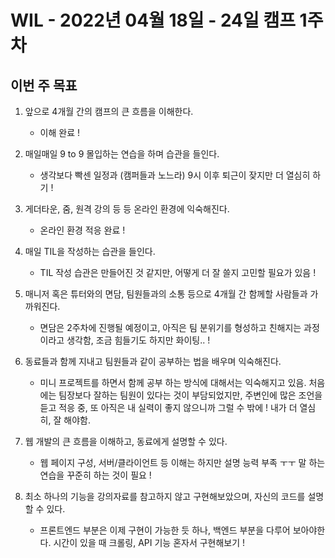 # WIL - 2022년 04월 18일 - 24일 캠프 1주차

## 이번 주 목표

1. 앞으로 4개월 간의 캠프의 큰 흐름을 이해한다.  
    - 이해 완료 !   
  
2. 매일매일 9 to 9 몰입하는 연습을 하며 습관을 들인다.  
    - 생각보다 빡센 일정과 (캠퍼들과 노느라) 9시 이후 퇴근이 잦지만 더 열심히 하기 !   

3. 게더타운, 줌, 원격 강의 등 등 온라인 환경에 익숙해진다.  
    - 온라인 환경 적응 완료 !  

4. 매일 TIL을 작성하는 습관을 들인다.  
    - TIL 작성 습관은 만들어진 것 같지만, 어떻게 더 잘 쓸지 고민할 필요가 있음 !  

5. 매니저 혹은 튜터와의 면담, 팀원들과의 소통 등으로 4개월 간 함께할 사람들과 가까워진다.  
    - 면담은 2주차에 진행될 예정이고, 아직은 팀 분위기를 형성하고 친해지는 과정이라고 생각함, 조금 힘들기도 하지만 화이팅.. !  

6. 동료들과 함께 지내고 팀원들과 같이 공부하는 법을 배우며 익숙해진다.  
    - 미니 프로젝트를 하면서 함께 공부 하는 방식에 대해서는 익숙해지고 있음. 처음에는 팀장보다 잘하는 팀원이 있다는 것이 부담되었지만, 주변인에 많은 조언을 듣고 적응 중, 또 아직은 내 실력이 좋지 않으니까 그럴 수 밖에 ! 내가 더 열심히, 잘 해야함.  

7. 웹 개발의 큰 흐름을 이해하고, 동료에게 설명할 수 있다.  
    - 웹 페이지 구성, 서버/클라이언트 등 이해는 하지만 설명 능력 부족 ㅜㅜ 
    말 하는 연습을 꾸준히 하는 것이 필요 !  

8. 최소 하나의 기능을 강의자료를 참고하지 않고 구현해보았으며, 자신의 코드를 설명할 수 있다.  
    - 프론트엔드 부분은 이제 구현이 가능한 듯 하나, 백엔드 부분을 다루어 보아야한다. 시간이 있을 때 크롤링, API 기능 혼자서 구현해보기 !  
